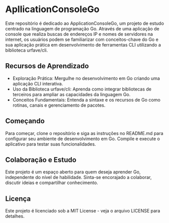 # ApllicationConsoleGo

Este repositório é dedicado ao ApplicationConsoleGo, um projeto de estudo centrado na linguagem de programação Go. Através de uma aplicação de console que realiza buscas de endereços IP e nomes de servidores na internet, os usuários podem se familiarizar com conceitos-chave do Go e sua aplicação prática em desenvolvimento de ferramentas CLI utilizando a biblioteca urfave/cli.

## Recursos de Aprendizado

- Exploração Prática: Mergulhe no desenvolvimento em Go criando uma aplicação CLI interativa.
- Uso da Biblioteca urfave/cli: Aprenda como integrar bibliotecas de terceiros para ampliar as capacidades da linguagem Go.
- Conceitos Fundamentais: Entenda a sintaxe e os recursos de Go como rotinas, canais e gerenciamento de pacotes.

## Começando
Para começar, clone o repositório e siga as instruções no README.md para configurar seu ambiente de desenvolvimento em Go. Compile e execute o aplicativo para testar suas funcionalidades.

## Colaboração e Estudo
Este projeto é um espaço aberto para quem deseja aprender Go, independente do nível de habilidade. Sinta-se encorajado a colaborar, discutir ideias e compartilhar conhecimento.

## Licença
Este projeto é licenciado sob a MIT License - veja o arquivo LICENSE para detalhes.
